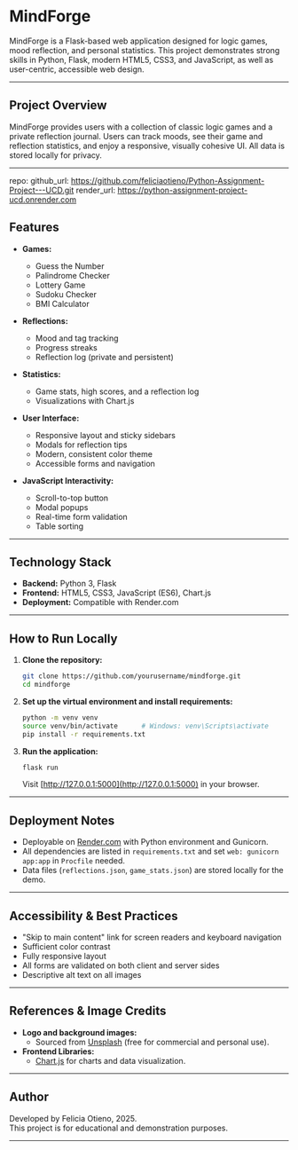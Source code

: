 # MindForge

MindForge is a Flask-based web application designed for logic games, mood reflection, and personal statistics. This project demonstrates strong skills in Python, Flask, modern HTML5, CSS3, and JavaScript, as well as user-centric, accessible web design.

---

## Project Overview

MindForge provides users with a collection of classic logic games and a private reflection journal. Users can track moods, see their game and reflection statistics, and enjoy a responsive, visually cohesive UI. All data is stored locally for privacy.

---

repo:
  github_url: https://github.com/feliciaotieno/Python-Assignment-Project---UCD.git
  render_url: https://python-assignment-project-ucd.onrender.com

## Features

- **Games:**  
  - Guess the Number  
  - Palindrome Checker  
  - Lottery Game  
  - Sudoku Checker  
  - BMI Calculator

- **Reflections:**  
  - Mood and tag tracking  
  - Progress streaks  
  - Reflection log (private and persistent)

- **Statistics:**  
  - Game stats, high scores, and a reflection log  
  - Visualizations with Chart.js

- **User Interface:**  
  - Responsive layout and sticky sidebars  
  - Modals for reflection tips  
  - Modern, consistent color theme  
  - Accessible forms and navigation

- **JavaScript Interactivity:**  
  - Scroll-to-top button  
  - Modal popups  
  - Real-time form validation  
  - Table sorting  

---

## Technology Stack

- **Backend:** Python 3, Flask  
- **Frontend:** HTML5, CSS3, JavaScript (ES6), Chart.js  
- **Deployment:** Compatible with Render.com

---

## How to Run Locally

1. **Clone the repository:**
    ```sh
    git clone https://github.com/yourusername/mindforge.git
    cd mindforge
    ```

2. **Set up the virtual environment and install requirements:**
    ```sh
    python -m venv venv
    source venv/bin/activate      # Windows: venv\Scripts\activate
    pip install -r requirements.txt
    ```

3. **Run the application:**
    ```sh
    flask run
    ```
    Visit [http://127.0.0.1:5000](http://127.0.0.1:5000) in your browser.

---

## Deployment Notes

- Deployable on [Render.com](https://render.com/) with Python environment and Gunicorn.  
- All dependencies are listed in `requirements.txt` and set `web: gunicorn app:app` in `Procfile` needed.
- Data files (`reflections.json`, `game_stats.json`) are stored locally for the demo.

---

## Accessibility & Best Practices

- "Skip to main content" link for screen readers and keyboard navigation
- Sufficient color contrast
- Fully responsive layout
- All forms are validated on both client and server sides
- Descriptive alt text on all images

---

## References & Image Credits

- **Logo and background images:**  
  - Sourced from [Unsplash](https://unsplash.com/) (free for commercial and personal use).
- **Frontend Libraries:**  
  - [Chart.js](https://www.chartjs.org/) for charts and data visualization.

---

## Author

Developed by Felicia Otieno, 2025.  
This project is for educational and demonstration purposes.

---

